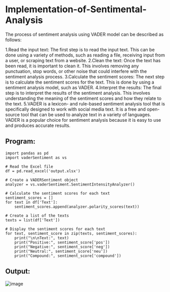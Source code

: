 # Implementation-of-Sentimental-Analysis
The process of sentiment analysis using VADER model can be described as follows:

1.Read the input text: The first step is to read the input text. This can be done using a variety of methods, such as reading a file, receiving input from a user, or scraping text from a website. 2.Clean the text: Once the text has been read, it is important to clean it. This involves removing any punctuation, stop words, or other noise that could interfere with the sentiment analysis process. 3.Calculate the sentiment scores: The next step is to calculate the sentiment scores for the text. This is done by using a sentiment analysis model, such as VADER. 4.Interpret the results: The final step is to interpret the results of the sentiment analysis. This involves understanding the meaning of the sentiment scores and how they relate to the text. 5.VADER is a lexicon- and rule-based sentiment analysis tool that is specifically designed to work with social media text. It is a free and open-source tool that can be used to analyze text in a variety of languages. VADER is a popular choice for sentiment analysis because it is easy to use and produces accurate results.
## Program:
```
import pandas as pd
import vaderSentiment as vs

# Read the Excel file
df = pd.read_excel('output.xlsx')

# Create a VADERSentiment object
analyzer = vs.vaderSentiment.SentimentIntensityAnalyzer()

# Calculate the sentiment scores for each text
sentiment_scores = []
for text in df['Text']:
    sentiment_scores.append(analyzer.polarity_scores(text))

# Create a list of the texts
texts = list(df['Text'])

# Display the sentiment scores for each text
for text, sentiment_score in zip(texts, sentiment_scores):
    print("\n\nText:", text)
    print("Positive:", sentiment_score['pos'])
    print("Negative:", sentiment_score['neg'])
    print("Neutral:", sentiment_score['neu'])
    print("Compound:", sentiment_score['compound'])
```


## Output:
![image](https://github.com/amurthavaahininagarajan/Implementation-of-Sentimental-Analysis/assets/118679102/df90bb2d-0e0e-46f2-a0fa-954420e9038e)



